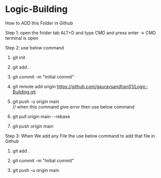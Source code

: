 # Logic-Building

How to ADD this Folder in Github

Step 1:
open the folder 
tab ALT+D and type CMD and press enter -> CMD terminal is open 


Step 2:
use below command 

1) git init

2) git add .

3) git commit -m "Initial commit"

4) git remote add origin https://github.com/gauravsandhan01/Logic-Building.git

5) git push -u origin main  
// when this command give error then use below command

6) git pull origin main --rebase

7) git push origin main


Step 3: 
When We add any File the use below command to add that file in Github

1) git add .

2) git commit -m "Initial commit"

3) git push -u origin main


